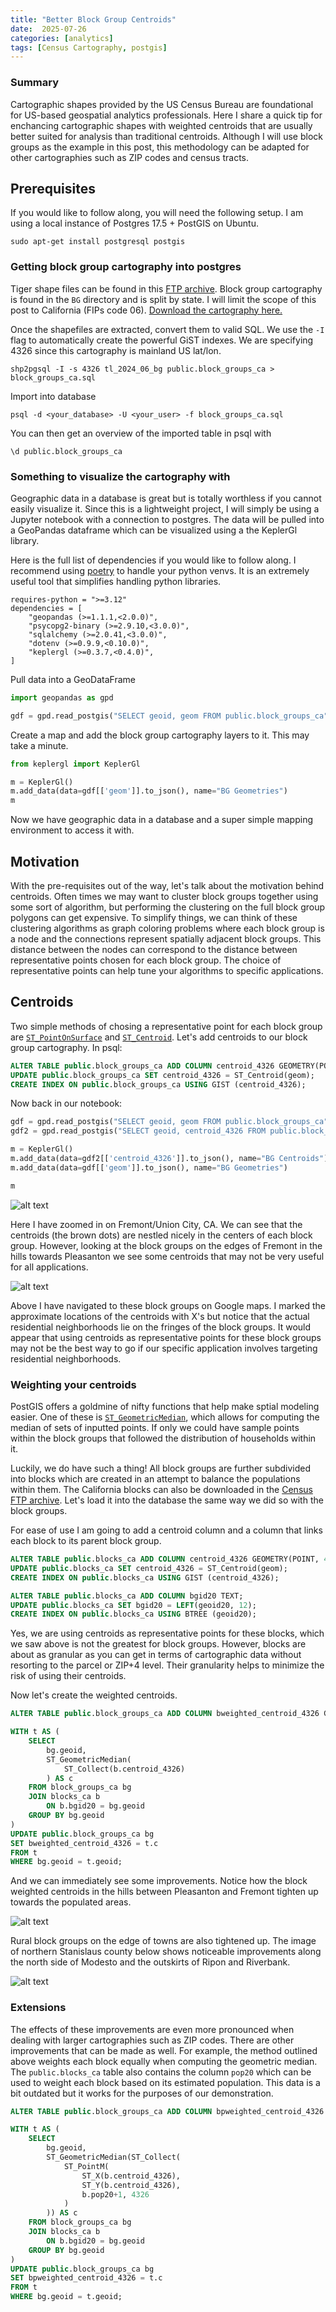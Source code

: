 ```yaml
---
title: "Better Block Group Centroids"
date:  2025-07-26
categories: [analytics]
tags: [Census Cartography, postgis]
---
```


### Summary

Cartographic shapes provided by the US Census Bureau are foundational for US-based geospatial analytics professionals. Here I share a quick tip for enchancing cartographic shapes with weighted centroids that are usually better suited for analysis than traditional centroids. Although I will use block groups as the example in this post, this methodology can be adapted for other cartographies such as ZIP codes and census tracts.

## Prerequisites

If you would like to follow along, you will need the following setup. I am using a local instance of Postgres 17.5 + PostGIS on Ubuntu.

`sudo apt-get install postgresql postgis`

### Getting block group cartography into postgres

Tiger shape files can be found in this [FTP archive](https://www2.census.gov/geo/tiger/TIGER2024/). Block group cartography is found in the `BG` directory and is split by state. I will limit the scope of this post to California (FIPs code 06). [Download the cartography here.](https://www2.census.gov/geo/tiger/TIGER2024/BG/tl_2024_06_bg.zip) 

Once the shapefiles are extracted, convert them to valid SQL. We use the `-I` flag to automatically create the powerful GiST indexes. We are specifying 4326 since this cartography is mainland US lat/lon.

`shp2pgsql -I -s 4326 tl_2024_06_bg public.block_groups_ca > block_groups_ca.sql`

Import into database

`psql -d <your_database> -U <your_user> -f block_groups_ca.sql`

You can then get an overview of the imported table in psql with

`\d public.block_groups_ca`

### Something to visualize the cartography with

Geographic data in a database is great but is totally worthless if you cannot easily visualize it. Since this is a lightweight project, I will simply be using a Jupyter notebook with a connection to postgres. The data will be pulled into a GeoPandas dataframe which can be visualized using a the KeplerGl library.

Here is the full list of dependencies if you would like to follow along. I recommend using [poetry](https://python-poetry.org/) to handle your python venvs. It is an extremely useful tool that simplifies handling python libraries.

```
requires-python = ">=3.12"
dependencies = [
    "geopandas (>=1.1.1,<2.0.0)",
    "psycopg2-binary (>=2.9.10,<3.0.0)",
    "sqlalchemy (>=2.0.41,<3.0.0)",
    "dotenv (>=0.9.9,<0.10.0)",
    "keplergl (>=0.3.7,<0.4.0)",
]
```

Pull data into a GeoDataFrame
```python
import geopandas as gpd

gdf = gpd.read_postgis("SELECT geoid, geom FROM public.block_groups_ca", engine, geom_col='geom')
```

Create a map and add the block group cartography layers to it. This may take a minute.

```python
from keplergl import KeplerGl

m = KeplerGl()
m.add_data(data=gdf[['geom']].to_json(), name="BG Geometries")
m
```

Now we have geographic data in a database and a super simple mapping environment to access it with.

## Motivation 

With the pre-requisites out of the way, let's talk about the motivation behind centroids. Often times we may want to cluster block groups together using some sort of algorithm, but performing the clustering on the full block group polygons can get expensive. To simplify things, we can think of these clustering algorithms as graph coloring problems where each block group is a node and the connections represent spatially adjacent block groups. This distance between the nodes can correspond to the distance between representative points chosen for each block group. The choice of representative points can help tune your algorithms to specific applications.

## Centroids

Two simple methods of chosing a representative point for each block group are [`ST_PointOnSurface`](https://postgis.net/docs/ST_PointOnSurface.html) and [`ST_Centroid`](https://postgis.net/docs/ST_Centroid.html). Let's add centroids to our block group cartography. In psql:

```sql
ALTER TABLE public.block_groups_ca ADD COLUMN centroid_4326 GEOMETRY(POINT, 4326);
UPDATE public.block_groups_ca SET centroid_4326 = ST_Centroid(geom);
CREATE INDEX ON public.block_groups_ca USING GIST (centroid_4326);
```

Now back in our notebook:

```python
gdf = gpd.read_postgis("SELECT geoid, geom FROM public.block_groups_ca", engine, geom_col='geom')
gdf2 = gpd.read_postgis("SELECT geoid, centroid_4326 FROM public.block_groups_ca", engine, geom_col='centroid_4326')

m = KeplerGl()
m.add_data(data=gdf2[['centroid_4326']].to_json(), name="BG Centroids")
m.add_data(data=gdf[['geom']].to_json(), name="BG Geometries")

m
```

![alt text](assets/posts/better-bgs/BGs%20with%20Centroids.png)

Here I have zoomed in on Fremont/Union City, CA. We can see that the centroids (the brown dots) are nestled nicely in the centers of each block group. However, looking at the block groups on the edges of Fremont in the hills towards Pleasanton we see some centroids that may not be very useful for all applications.

![alt text](assets/posts/better-bgs/centroids%20gmaps.png)

Above I have navigated to these block groups on Google maps. I marked the approximate locations of the centroids with X's but notice that the actual residential neighborhoods lie on the fringes of the block groups. It would appear that using centroids as representative points for these block groups may not be the best way to go if our specific application involves targeting residential neighborhoods.

### Weighting your centroids

PostGIS offers a goldmine of nifty functions that help make sptial modeling easier. One of these is [`ST_GeometricMedian`](https://postgis.net/docs/ST_GeometricMedian.html), which allows for computing the median of sets of inputted points. If only we could have sample points within the block groups that followed the distribution of households within it.

Luckily, we do have such a thing! All block groups are further subdivided into blocks which are created in an attempt to balance the populations within them. The California blocks can also be downloaded in the [Census FTP archive](https://www2.census.gov/geo/tiger/TIGER2020/TABBLOCK20/tl_2020_06_tabblock20.zip). Let's load it into the database the same way we did so with the block groups.

For ease of use I am going to add a centroid column and a column that links each block to its parent block group.

```sql
ALTER TABLE public.blocks_ca ADD COLUMN centroid_4326 GEOMETRY(POINT, 4326);
UPDATE public.blocks_ca SET centroid_4326 = ST_Centroid(geom);
CREATE INDEX ON public.blocks_ca USING GIST (centroid_4326);

ALTER TABLE public.blocks_ca ADD COLUMN bgid20 TEXT;
UPDATE public.blocks_ca SET bgid20 = LEFT(geoid20, 12);
CREATE INDEX ON public.blocks_ca USING BTREE (geoid20);
```
Yes, we are using centroids as representative points for these blocks, which we saw above is not the greatest for block groups. However, blocks are about as granular as you can get in terms of cartographic data without resorting to the parcel or ZIP+4 level. Their granularity helps to minimize the risk of using their centroids.

Now let's create the weighted centroids.
```sql
ALTER TABLE public.block_groups_ca ADD COLUMN bweighted_centroid_4326 GEOMETRY(POINT, 4326);

WITH t AS (
    SELECT
        bg.geoid,
        ST_GeometricMedian(
            ST_Collect(b.centroid_4326)
        ) AS c
    FROM block_groups_ca bg
    JOIN blocks_ca b
        ON b.bgid20 = bg.geoid
    GROUP BY bg.geoid
)
UPDATE public.block_groups_ca bg
SET bweighted_centroid_4326 = t.c
FROM t
WHERE bg.geoid = t.geoid;
```

And we can immediately see some improvements. Notice how the block weighted centroids in the hills between Pleasanton and Fremont tighten up towards the populated areas.

![alt text](assets/posts/better-bgs/BWCs.png)

Rural block groups on the edge of towns are also tightened up. The image of northern Stanislaus county below shows noticeable improvements along the north side of Modesto and the outskirts of Ripon and Riverbank.

![alt text](assets/posts/better-bgs/NModesto.png)

### Extensions

The effects of these improvements are even more pronounced when dealing with larger cartographies such as ZIP codes. There are other improvements that can be made as well. For example, the method outlined above weights each block equally when computing the geometric median. The `public.blocks_ca` table also contains the column `pop20` which can be used to weight each block based on its estimated population. This data is a bit outdated but it works for the purposes of our demonstration.

```sql
ALTER TABLE public.block_groups_ca ADD COLUMN bpweighted_centroid_4326 GEOMETRY(POINT, 4326);

WITH t AS (
    SELECT
        bg.geoid,
        ST_GeometricMedian(ST_Collect(
            ST_PointM(
                ST_X(b.centroid_4326),
                ST_Y(b.centroid_4326),
                b.pop20+1, 4326
            )
        )) AS c
    FROM block_groups_ca bg
    JOIN blocks_ca b
        ON b.bgid20 = bg.geoid
    GROUP BY bg.geoid
)
UPDATE public.block_groups_ca bg
SET bpweighted_centroid_4326 = t.c
FROM t
WHERE bg.geoid = t.geoid;
```


